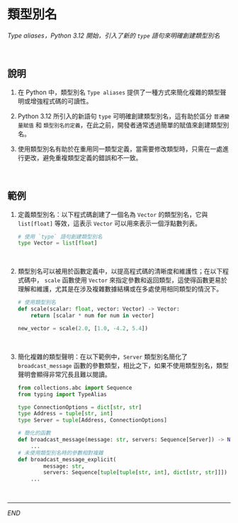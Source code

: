 # 類型別名

_Type aliases，Python 3.12 開始，引入了新的 `type` 語句來明確創建類型別名_

<br>

## 說明

1. 在 Python 中，類型別名 `Type aliases` 提供了一種方式來簡化複雜的類型聲明或增強程式碼的可讀性。

2. Python 3.12 所引入的新語句 `type` 可明確創建類型別名，這有助於區分 `普通變量賦值` 和 `類型別名的定義`，在此之前，開發者通常透過簡單的賦值來創建類型別名。

3. 使用類型別名有助於在重用同一類型定義，當需要修改類型時，只需在一處進行更改，避免重複類型定義的錯誤和不一致。

<br>

## 範例

1. 定義類型別名：以下程式碼創建了一個名為 `Vector` 的類型別名，它與 `list[float]` 等效，這表示 `Vector` 可以用來表示一個浮點數列表。

    ```python
    # 使用 `type` 語句創建類型別名
    type Vector = list[float]
    ```

<br>

2. 類型別名可以被用於函數定義中，以提高程式碼的清晰度和維護性；在以下程式碼中， `scale` 函數使用 `Vector` 來指定參數和返回類型，這使得函數更易於理解和維護，尤其是在涉及複雜數據結構或在多處使用相同類型的情況下。

    ```python
    # 使用類型別名
    def scale(scalar: float, vector: Vector) -> Vector:
        return [scalar * num for num in vector]

    new_vector = scale(2.0, [1.0, -4.2, 5.4])
    ```

<br>

3. 簡化複雜的類型聲明：在以下範例中，`Server` 類型別名簡化了 `broadcast_message` 函數的參數類型，相比之下，如果不使用類型別名，類型聲明會顯得非常冗長且難以閱讀。

    ```python
    from collections.abc import Sequence
    from typing import TypeAlias

    type ConnectionOptions = dict[str, str]
    type Address = tuple[str, int]
    type Server = tuple[Address, ConnectionOptions]

    # 簡化的函數
    def broadcast_message(message: str, servers: Sequence[Server]) -> None:
        ...
    # 未使用類型別名時的參數相對複雜
    def broadcast_message_explicit(
            message: str,
            servers: Sequence[tuple[tuple[str, int], dict[str, str]]]) -> None:
        ...
    ```

<br>

___

_END_
